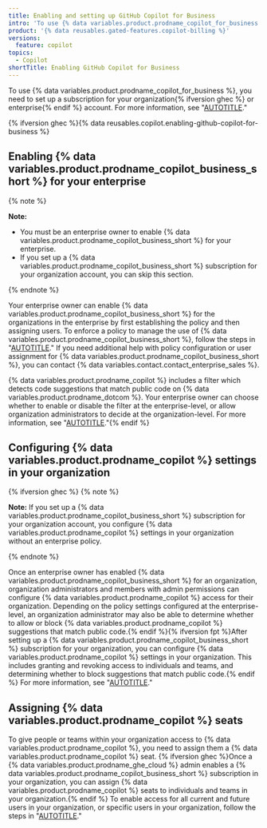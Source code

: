 ```yaml
---
title: Enabling and setting up GitHub Copilot for Business
intro: 'To use {% data variables.product.prodname_copilot_for_business %}, you need to set up a subscription for your organization{% ifversion ghec %} or enterprise{% endif %}.'
product: '{% data reusables.gated-features.copilot-billing %}'
versions:
  feature: copilot
topics:
  - Copilot
shortTitle: Enabling GitHub Copilot for Business
---
```


To use {% data variables.product.prodname_copilot_for_business %}, you need to set up a subscription for your organization{% ifversion ghec %} or enterprise{% endif %} account. For more information, see "[AUTOTITLE](/billing/managing-billing-for-github-copilot/managing-your-github-copilot-subscription-for-your-organization-or-enterprise)."

{% ifversion ghec %}{% data reusables.copilot.enabling-github-copilot-for-business %}

## Enabling {% data variables.product.prodname_copilot_business_short %} for your enterprise

{% note %}

**Note:**

- You must be an enterprise owner to enable {% data variables.product.prodname_copilot_business_short %} for your enterprise.
- If you set up a {% data variables.product.prodname_copilot_business_short %} subscription for your organization account, you can skip this section.

{% endnote %}

Your enterprise owner can enable {% data variables.product.prodname_copilot_business_short %} for the organizations in the enterprise by first establishing the policy and then assigning users. To enforce a policy to manage the use of {% data variables.product.prodname_copilot_business_short %}, follow the steps in "[AUTOTITLE](/admin/policies/enforcing-policies-for-your-enterprise/enforcing-policies-for-github-copilot-in-your-enterprise#enforcing-a-policy-to-manage-the-use-of-github-copilot-for-business-in-your-enterprise)." If you need additional help with policy configuration or user assignment for {% data variables.product.prodname_copilot_business_short %}, you can contact {% data variables.contact.contact_enterprise_sales %}.

{% data variables.product.prodname_copilot %} includes a filter which detects code suggestions that match public code on {% data variables.product.prodname_dotcom %}. Your enterprise owner can choose whether to enable or disable the filter at the enterprise-level, or allow organization administrators to decide at the organization-level. For more information, see "[AUTOTITLE](/admin/policies/enforcing-policies-for-your-enterprise/enforcing-policies-for-github-copilot-in-your-enterprise#enforcing-a-policy-to-manage-the-use-of-github-copilot-suggestions-that-match-public-code-in-your-enterprise)."{% endif %}

## Configuring {% data variables.product.prodname_copilot %} settings in your organization

{% ifversion ghec %}
{% note %}

**Note:** If you set up a {% data variables.product.prodname_copilot_business_short %} subscription for your organization account, you configure {% data variables.product.prodname_copilot %} settings in your organization without an enterprise policy.

{% endnote %}

Once an enterprise owner has enabled {% data variables.product.prodname_copilot_business_short %} for an organization, organization administrators and members with admin permissions can configure {% data variables.product.prodname_copilot %} access for their organization. Depending on the policy settings configured at the enterprise-level, an organization administrator may also be able to determine whether to allow or block {% data variables.product.prodname_copilot %} suggestions that match public code.{% endif %}{% ifversion fpt %}After setting up a {% data variables.product.prodname_copilot_business_short %} subscription for your organization, you can configure {% data variables.product.prodname_copilot %} settings in your organization. This includes granting and revoking access to individuals and teams, and determining whether to block suggestions that match public code.{% endif %} For more information, see "[AUTOTITLE](/copilot/configuring-github-copilot/configuring-github-copilot-settings-in-your-organization)."

## Assigning {% data variables.product.prodname_copilot %} seats

To give people or teams within your organization access to {% data variables.product.prodname_copilot %}, you need to assign them a {% data variables.product.prodname_copilot %} seat. {% ifversion ghec %}Once a {% data variables.product.prodname_ghe_cloud %} admin enables a {% data variables.product.prodname_copilot_business_short %} subscription in your organization, you can assign {% data variables.product.prodname_copilot %} seats to individuals and teams in your organization.{% endif %} To enable access for all current and future users in your organization, or specific users in your organization, follow the steps in "[AUTOTITLE](/copilot/configuring-github-copilot/configuring-github-copilot-settings-in-your-organization#configuring-access-to-github-copilot-in-your-organization)."
